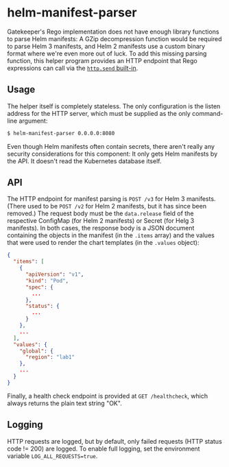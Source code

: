 # helm-manifest-parser

Gatekeeper's Rego implementation does not have enough library functions to parse Helm manifests: A GZip decompression
function would be required to parse Helm 3 manifests, and Helm 2 manifests use a custom binary format where we're even
more out of luck. To add this missing parsing function, this helper program provides an HTTP endpoint that Rego
expressions can call via the [`http.send` built-in](https://www.openpolicyagent.org/docs/latest/policy-reference/#http).

## Usage

The helper itself is completely stateless. The only configuration is the listen address for the HTTP server, which must
be supplied as the only command-line argument:

```bash
$ helm-manifest-parser 0.0.0.0:8080
```

Even though Helm manifests often contain secrets, there aren't really any security considerations for this component: It
only gets Helm manifests by the API. It doesn't read the Kubernetes database itself.

## API

The HTTP endpoint for manifest parsing is `POST /v3` for Helm 3 manifests. (There used to be `POST /v2` for Helm 2
manifests, but it has since been removed.) The request body must be the `data.release` field of the respective ConfigMap
(for Helm 2 manifests) or Secret (for Helg 3 manifests). In both cases, the response body is a JSON document containing
the objects in the manifest (in the `.items` array) and the values that were used to render the chart templates (in the
`.values` object):

```json
{
  "items": [
    {
      "apiVersion": "v1",
      "kind": "Pod",
      "spec": {
        ...
      },
      "status": {
        ...
      }
    },
    ...
  ],
  "values": {
    "global": {
      "region": "lab1"
    },
    ...
  }
}
```

Finally, a health check endpoint is provided at `GET /healthcheck`, which always returns the plain text string "OK".

## Logging

HTTP requests are logged, but by default, only failed requests (HTTP status code != 200) are logged. To enable full
logging, set the environment variable `LOG_ALL_REQUESTS=true`.
